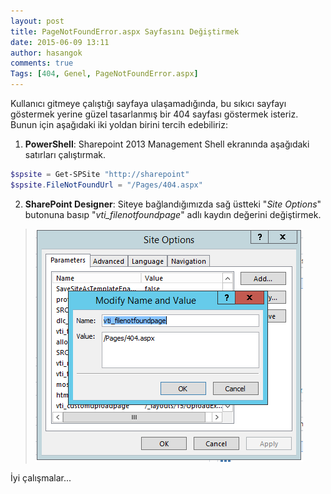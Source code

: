 ```yaml
---
layout: post
title: PageNotFoundError.aspx Sayfasını Değiştirmek
date: 2015-06-09 13:11
author: hasangok
comments: true
Tags: [404, Genel, PageNotFoundError.aspx]
---
```

Kullanıcı gitmeye çalıştığı sayfaya ulaşamadığında, bu sıkıcı sayfayı göstermek yerine güzel tasarlanmış bir 404 sayfası göstermek isteriz. Bunun için aşağıdaki iki yoldan birini tercih edebiliriz:

1. **PowerShell**:
Sharepoint 2013 Management Shell ekranında aşağıdaki satırları çalıştırmak.
```powershell
$spsite = Get-SPSite "http://sharepoint"
$spsite.FileNotFoundUrl = "/Pages/404.aspx"
```
2. **SharePoint Designer**:
Siteye bağlandığımızda sağ üstteki "*Site Options*" butonuna basıp "*vti_filenotfoundpage*" adlı kaydın değerini değiştirmek.

>![vti_filenotfoundpage](https://raw.githubusercontent.com/hasangok/hasangok.github.io/master/uploads/2015/06/vti_filenotfoundpage.png "vti_filenotfoundpage")

İyi çalışmalar...
